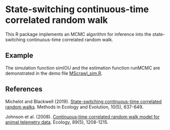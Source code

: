 # State-switching continuous-time correlated random walk

This R package implements an MCMC algorithm for inference into the state-switching continuous-time correlated random walk. 

## Example

The simulation function simIOU and the estimation function runMCMC are demonstrated in the demo file [MScrawl_sim.R](https://github.com/TheoMichelot/MScrawl/blob/master/demo/MScrawl_sim.R).

## References

Michelot and Blackwell (2019). [State-switching continuous-time correlated random walks](https://besjournals.onlinelibrary.wiley.com/doi/full/10.1111/2041-210X.13154). Methods in Ecology and Evolution, 10(5), 637-649.

Johnson et al. (2008). [Continuous‐time correlated random walk model for animal telemetry data](https://esajournals.onlinelibrary.wiley.com/doi/full/10.1890/07-1032.1). Ecology, 89(5), 1208-1215.